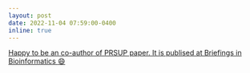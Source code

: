```yaml
---
layout: post
date: 2022-11-04 07:59:00-0400
inline: true
---
```


<a href="https://doi.org/10.1093/bib/bbac459">Happy to be an co-author of PRSUP paper. It is publised at Briefings in Bioinformatics :smile:</a>